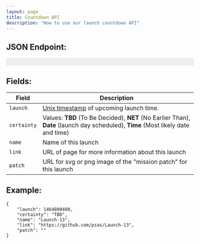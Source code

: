 ```yaml
---
layout: page
title: Countdown API
description: "How to use our launch countdown API"
---
```



## JSON Endpoint:

<div style="background:#eee;padding:10px;font-size:1.2em;" markdown="1">
  <https://psas.github.io/countdown/countdown.json>
</div>

## Fields:

   Field     | Description
 ----------- | --------------------------------------------
 `launch`    | [Unix timestamp][1] of upcoming launch time. 
 `certainty` | Values: **TBD** (To Be Decided), **NET** (No Earlier Than), **Date** (launch day scheduled), **Time** (Most likely date and time)
 `name`      | Name of this launch
 `link`      | URL of page for more information about this launch
 `patch`     | URL for svg or png image of the "mission patch" for this launch

## Example:

    {
        "launch": 1464800400,
        "certainty": "TBD",
        "name": "Launch-13",
        "link": "https://github.com/psas/Launch-13",
        "patch": ""
    }




[1]: https://en.wikipedia.org/wiki/Unix_time
